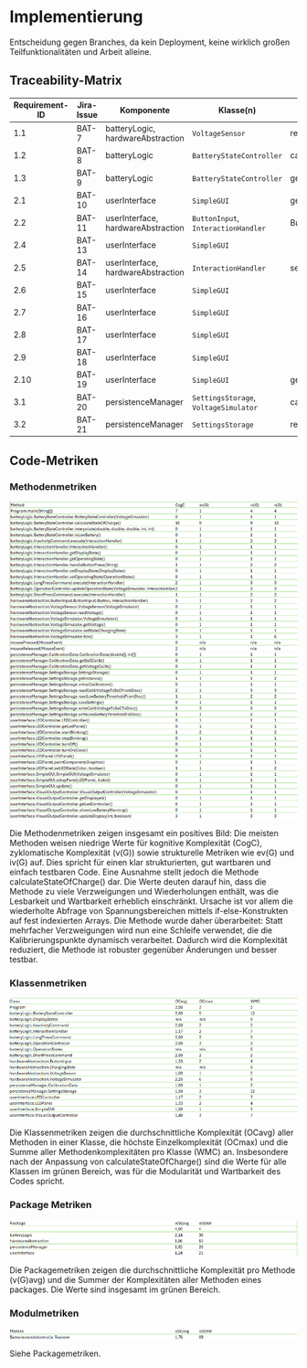 # Implementierung

Entscheidung gegen Branches, da kein Deployment, keine wirklich großen Teilfunktionalitäten und Arbeit alleine.

## Traceability-Matrix

| Requirement-ID | Jira-Issue | Komponente                         | Klasse(n)                             | Schnittstelle(n)                | Testfall(e) |
|----------------|------------|------------------------------------|---------------------------------------|---------------------------------|-------------|
| 1.1            | BAT-7      | batteryLogic, hardwareAbstraction  | `VoltageSensor`                       | readVoltage()                   | BB1         |
| 1.2            | BAT-8      | batteryLogic                       | `BatteryStateController`              | calculateStateOfCharge()        | UT3         |
| 1.3            | BAT-9      | batteryLogic                       | `BatteryStateController`              | getDisplayState()               | UX1         |
| 2.1            | BAT-10     | userInterface                      | `SimpleGUI`                           | getDisplayState()               | BB2         |
| 2.2            | BAT-11     | userInterface, hardwareAbstraction | `ButtonInput`, `InteractionHandler`   | ButtonInput()                   | BB4         |
| 2.4            | BAT-13     | userInterface                      | `SimpleGUI`                           |                                 |             |
| 2.5            | BAT-14     | userInterface, hardwareAbstraction | `InteractionHandler`                  | setState()                      | BB3         |
| 2.6            | BAT-15     | userInterface                      | `SimpleGUI`                           |                                 | UX3         |
| 2.7            | BAT-16     | userInterface                      | `SimpleGUI`                           |                                 | UX2         |
| 2.8            | BAT-17     | userInterface                      | `SimpleGUI`                           |                                 |             |
| 2.9            | BAT-18     | userInterface                      | `SimpleGUI`                           |                                 | UX4         |
| 2.10           | BAT-19     | userInterface                      | `SimpleGUI`                           | getDisplayState()               | BB5         |
| 3.1            | BAT-20     | persistenceManager                 | `SettingsStorage`, `VoltageSimulator` | calculateStateOfCharge()        | UT1, UT2    |
| 3.2            | BAT-21     | persistenceManager                 | `SettingsStorage`                     | readCalibVoltageToSoCFromDisc() |             |

## Code-Metriken

### Methodenmetriken

![Methodenmetriken](referenziert/Implementierung/methodMetrics.png)

Die Methodenmetriken zeigen insgesamt ein positives Bild: Die meisten Methoden weisen niedrige Werte für kognitive
Komplexität (CogC), zyklomatische Komplexität (v(G)) sowie strukturelle Metriken wie ev(G) und iv(G) auf. Dies spricht
für einen klar strukturierten, gut wartbaren und einfach testbaren Code.
Eine Ausnahme stellt jedoch die Methode calculateStateOfCharge() dar. Die Werte deuten darauf hin, dass die Methode zu
viele Verzweigungen und Wiederholungen enthält, was die Lesbarkeit und Wartbarkeit erheblich einschränkt. Ursache ist
vor allem die wiederholte Abfrage von Spannungsbereichen mittels if-else-Konstrukten auf fest indexierten Arrays.
Die Methode wurde daher überarbeitet: Statt mehrfacher Verzweigungen wird nun eine Schleife verwendet, die die
Kalibrierungspunkte dynamisch verarbeitet. Dadurch wird die Komplexität reduziert, die Methode ist robuster gegenüber
Änderungen und besser testbar.

### Klassenmetriken

![Klassenmetriken](referenziert/Implementierung/classMetrics.png)

Die Klassenmetriken zeigen die durchschnittliche Komplexität (OCavg) aller Methoden in einer Klasse, die höchste
Einzelkomplexität (OCmax) und die Summe aller Methodenkomplexitäten pro Klasse (WMC) an. Insbesondere nach der Anpassung
von calculateStateOfCharge() sind die Werte für alle Klassen im grünen Bereich, was für die Modularität und Wartbarkeit
des Codes spricht.

### Package Metriken

![PackageMetriken.png](referenziert/Implementierung/packageMetrics.png)

Die Packagemetriken zeigen die durchschnittliche Komplexität pro Methode (v(G)avg) und die Summer der Komplexitäten
aller Methoden eines packages. Die Werte sind insgesamt im grünen Bereich.

### Modulmetriken

![Modulmetriken.png](referenziert/Implementierung/moduleMetrics.png)

Siehe Packagemetriken.
